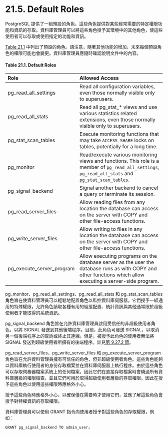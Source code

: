 # 21.5. Default Roles

PostgreSQL 提供了一組預設的角色，這些角色提供對某些經常需要的特定權限功能和資訊的存取。資料庫管理員可以將這些角色授予其環境中的其他角色，使這些使用者可以存取或使用指定的功能和資訊。

[Table 21.1](default-roles.md#table-21-1-default-roles) 中列出了預設的角色。請注意，隨著其他功能的增加，未來每個預設角色的權限可能也會變更。資料庫管理員應隨時確認說明文件中的內容。

#### **Table 21.1. Default Roles**

| Role | Allowed Access |
| :--- | :--- |
| pg\_read\_all\_settings | Read all configuration variables, even those normally visible only to superusers. |
| pg\_read\_all\_stats | Read all pg\_stat\_\* views and use various statistics related extensions, even those normally visible only to superusers. |
| pg\_stat\_scan\_tables | Execute monitoring functions that may take `ACCESS SHARE` locks on tables, potentially for a long time. |
| pg\_monitor | Read/execute various monitoring views and functions. This role is a member of `pg_read_all_settings`, `pg_read_all_stats` and `pg_stat_scan_tables`. |
| pg\_signal\_backend | Signal another backend to cancel a query or terminate its session. |
| pg\_read\_server\_files | Allow reading files from any location the database can access on the server with COPY and other file-access functions. |
| pg\_write\_server\_files | Allow writing to files in any location the database can access on the server with COPY and other file-access functions. |
| pg\_execute\_server\_program | Allow executing programs on the database server as the user the database runs as with COPY and other functions which allow executing a server-side program. |

pg\_monitor、pg\_read\_all\_settings、pg\_read\_all\_stats 和 pg\_stat\_scan\_tables 角色旨在使資料管理員可以輕鬆地配置角色以監控資料庫伺服器。它們授予一組通用的特殊權限，允許角色讀取各種有用的組態配置、統計資訊與其他通常限於超級使用者才能取得的系統資訊。

pg\_signal\_backend 角色旨在允許資料庫管理員啟用受信任的非超級使用者角色，以將 SIGNAL 發送到其他後端程序。目前，此角色可發送 SIGNAL，以取消另一個後端程序上的查詢或終止其連線。但是，被授予此角色的使用者無法將 SIGNAL 發送到超級使用者所擁有的後端程序。詳見[第 9.27.2 節](../../the-sql-language/functions-and-operators/system-administration.md#9-27-2-server-signaling-functions)。

pg\_read\_server\_files、pg\_write\_server\_files 和 pg\_execute\_server\_program 角色旨在允許資料管理員擁有可信任的角色，但非超級使用者角色。這些角色能夠以資料庫執行使用者的身份存取檔案並在資料庫伺服器上執行程序。由於這些角色可以存取伺務器檔案系統上的任何檔案，因此它們在直接存取檔案時會繞過所有資料庫層級的權限檢查，並且它們可用於取得超級使用者層級的存取權限，因此在授予這些角色以使用這些權限時應格外小心。

授予這些角色時應格外小心，以確保僅在需要時才使用它們，並應了解這些角色會授予對特權資訊的存取權限。

資料庫管理員可以使用 GRANT 指令向使用者授予對這些角色的存取權限，例如：

```text
GRANT pg_signal_backend TO admin_user;
```

